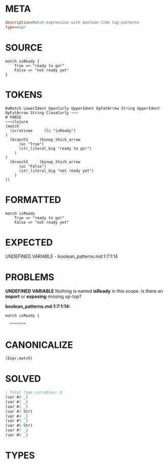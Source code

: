 # META
~~~ini
description=Match expression with boolean-like tag patterns
type=expr
~~~
# SOURCE
~~~roc
match isReady {
	True => "ready to go!"
	False => "not ready yet"
}
~~~
# TOKENS
~~~text
KwMatch LowerIdent OpenCurly UpperIdent OpFatArrow String UpperIdent OpFatArrow String CloseCurly ~~~
# PARSE
~~~clojure
(match
  (scrutinee     (lc "isReady")
)
  (branch1     (binop_thick_arrow
      (uc "True")
      (str_literal_big "ready to go!")
    )
)
  (branch2     (binop_thick_arrow
      (uc "False")
      (str_literal_big "not ready yet")
    )
))
~~~
# FORMATTED
~~~roc
match isReady
	True => "ready to go!"
	False => "not ready yet"
~~~
# EXPECTED
UNDEFINED VARIABLE - boolean_patterns.md:1:7:1:14
# PROBLEMS
**UNDEFINED VARIABLE**
Nothing is named **isReady** in this scope.
Is there an **import** or **exposing** missing up-top?

**boolean_patterns.md:1:7:1:14:**
```roc
match isReady {
```
      ^^^^^^^


# CANONICALIZE
~~~clojure
(Expr.match)
~~~
# SOLVED
~~~clojure
; Total type variables: 9
(var #0 _)
(var #1 _)
(var #2 _)
(var #3 Str)
(var #4 _)
(var #5 _)
(var #6 Str)
(var #7 _)
(var #8 _)
~~~
# TYPES
~~~roc
~~~
